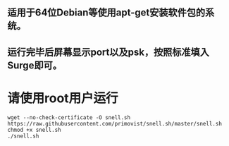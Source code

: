 ## 适用于64位Debian等使用apt-get安装软件包的系统。
## 运行完毕后屏幕显示port以及psk，按照标准填入Surge即可。
# 请使用root用户运行

```
wget --no-check-certificate -O snell.sh https://raw.githubusercontent.com/primovist/snell.sh/master/snell.sh
chmod +x snell.sh
./snell.sh
```
